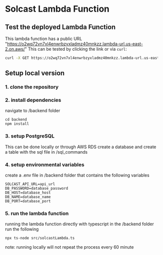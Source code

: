 # Solcast Lambda Function 

## Test the deployed Lambda Function
This lambda function has a public URL
"https://o2wq72vn7xl4enwrbzyxladmz40mnkzz.lambda-url.us-east-2.on.aws/"
This can be tested by clicking the link or via `curl`:
```sh
curl -X GET https://o2wq72vn7xl4enwrbzyxladmz40mnkzz.lambda-url.us-east-2.on.aws/
```

## Setup local version
### 1. clone the repository

### 2. install dependencies
navigate to /backend folder
```
cd backend
npm install
```
### 3. setup PostgreSQL
This can be done locally or through AWS RDS
create a database and create a table with the sql file in /sql_commands


### 4. setup environmental variables
create a .env file in /backend folder that contains the following variables
```
SOLCAST_API_URL=api_url
DB_PASSWORD=database_password
DB_HOST=database_host
DB_NAME=database_name
DB_PORT=database_port
```

### 5. run the lambda function
running the lambda function directly with typescript
in the /backend folder run the following
```
npx ts-node src/solcastLambda.ts
```
note: running locally will not repeat the process every 60 minute

